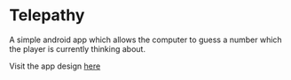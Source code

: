 # Telepathy
A simple android app which allows the computer to guess a number which the player is currently thinking about.

Visit the app design [here](https://www.figma.com/file/IumuQNth1PUu1I3mssvGz5/Telepathy?node-id=0%3A1)
